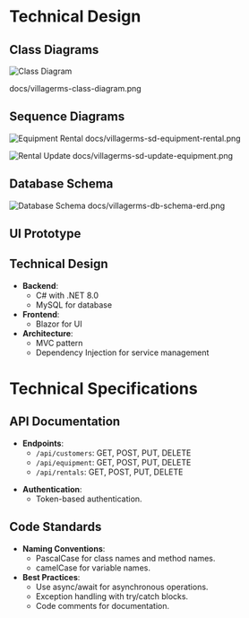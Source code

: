 # Technical Design

## Class Diagrams

 ![Class Diagram](https://res.cloudinary.com/duk3olmgh/image/upload/v1724112886/villagerms-class-diagram.png)

docs/villagerms-class-diagram.png


## Sequence Diagrams

![Equipment Rental](https://res.cloudinary.com/duk3olmgh/image/upload/v1724112842/villagerms-sd-equipment-rental.png)
docs/villagerms-sd-equipment-rental.png

![Rental Update](https://res.cloudinary.com/duk3olmgh/image/upload/v1724112807/villagerms-sd-update-equipment.png)
docs/villagerms-sd-update-equipment.png


## Database Schema

![Database Schema](https://res.cloudinary.com/duk3olmgh/image/upload/v1724112874/villagerms-db-schema-erd.png)
docs/villagerms-db-schema-erd.png


## UI Prototype




## Technical Design
- **Backend**:
  - C# with .NET 8.0
  - MySQL for database
- **Frontend**:
  - Blazor for UI
- **Architecture**:
  - MVC pattern
  - Dependency Injection for service management



# Technical Specifications

## API Documentation
- **Endpoints**:
  - `/api/customers`: GET, POST, PUT, DELETE
  - `/api/equipment`: GET, POST, PUT, DELETE
  - `/api/rentals`: GET, POST, PUT, DELETE

<!--
  - **Request/Response Formats**:
  - JSON format for all requests and responses.  
-->

- **Authentication**:
  - Token-based authentication.

## Code Standards
- **Naming Conventions**:
  - PascalCase for class names and method names.
  - camelCase for variable names.
- **Best Practices**:
  - Use async/await for asynchronous operations.
  - Exception handling with try/catch blocks.
  - Code comments for documentation.
 